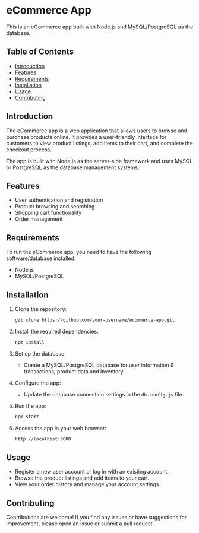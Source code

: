 # eCommerce App

This is an eCommerce app built with Node.js and MySQL/PostgreSQL as the database.

## Table of Contents

- [Introduction](#introduction)
- [Features](#features)
- [Requirements](#requirements)
- [Installation](#installation)
- [Usage](#usage)
- [Contributing](#contributing)

## Introduction

The eCommerce app is a web application that allows users to browse and purchase products online. It provides a user-friendly interface for customers to view product listings, add items to their cart, and complete the checkout process.

The app is built with Node.js as the server-side framework and uses MySQL or PostgreSQL as the database management systems.

## Features

- User authentication and registration
- Product browsing and searching
- Shopping cart functionality
- Order management

## Requirements

To run the eCommerce app, you need to have the following software/database installed:

- Node.js
- MySQL/PostgreSQL

## Installation

1. Clone the repository:

   ```bash
   git clone https://github.com/your-username/ecommerce-app.git
   ```
2. Install the required dependencies:

   ```bash
   npm install
   ```
3. Set up the database:

   - Create a MySQL/PostgreSQL database for user information & transactions, product data and inventory.

4. Configure the app:

   - Update the database connection settings in the ```db.config.js``` file.

5. Run the app:

   ```bash
   npm start
   ```
6. Access the app in your web browser:
   
   ```bash
   http://localhost:3000
   ```
## Usage

   - Register a new user account or log in with an existing account.
   - Browse the product listings and add items to your cart.
   - View your order history and manage your account settings.

## Contributing

   Contributions are welcome! If you find any issues or have suggestions for improvement, please open an issue or submit a pull request.